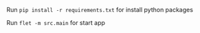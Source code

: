 Run `pip install -r requirements.txt` for install python packages

Run `flet -m src.main` for start app
